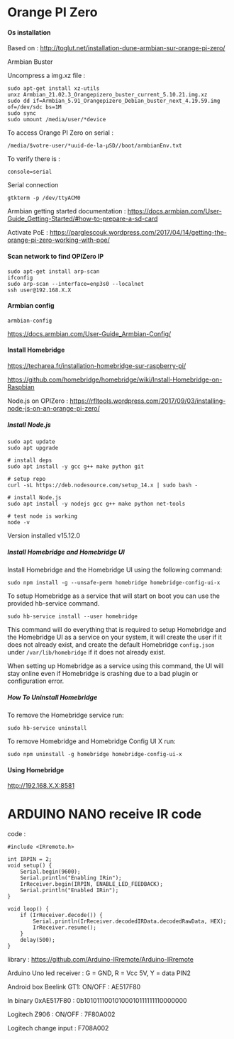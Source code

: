 # Orange PI Zero

#### Os installation 

Based on : http://toglut.net/installation-dune-armbian-sur-orange-pi-zero/

Armbian Buster

Uncompress a img.xz file :

```
sudo apt-get install xz-utils
unxz Armbian_21.02.3_Orangepizero_buster_current_5.10.21.img.xz
sudo dd if=Armbian_5.91_Orangepizero_Debian_buster_next_4.19.59.img of=/dev/sdc bs=1M
sudo sync
sudo umount /media/user/*device
```

To access Orange PI Zero on serial : 

```
/media/$votre-user/*uuid-de-la-µSD//boot/armbianEnv.txt 
```

To verify there is :

```
console=serial
```

Serial connection 

```
gtkterm -p /dev/ttyACM0 
```

Armbian getting started documentation : https://docs.armbian.com/User-Guide_Getting-Started/#how-to-prepare-a-sd-card

Activate PoE : https://parglescouk.wordpress.com/2017/04/14/getting-the-orange-pi-zero-working-with-poe/

#### Scan network to find OPIZero IP

```
sudo apt-get install arp-scan
ifconfig
sudo arp-scan --interface=enp3s0 --localnet
ssh user@192.168.X.X
```

#### Armbian config 

```
armbian-config
```

https://docs.armbian.com/User-Guide_Armbian-Config/

#### Install Homebridge

https://techarea.fr/installation-homebridge-sur-raspberry-pi/

https://github.com/homebridge/homebridge/wiki/Install-Homebridge-on-Raspbian

Node.js on OPIZero : https://rfltools.wordpress.com/2017/09/03/installing-node-js-on-an-orange-pi-zero/

##### Install Node.js

```
sudo apt update
sudo apt upgrade

# install deps
sudo apt install -y gcc g++ make python git

# setup repo
curl -sL https://deb.nodesource.com/setup_14.x | sudo bash -

# install Node.js
sudo apt install -y nodejs gcc g++ make python net-tools

# test node is working
node -v
```

Version installed v15.12.0

##### Install Homebridge and Homebridge UI

Install Homebridge and the Homebridge UI using the following command:

```
sudo npm install -g --unsafe-perm homebridge homebridge-config-ui-x
```

To setup Homebridge as a service that will start on boot you can use the provided hb-service command.

```
sudo hb-service install --user homebridge
```

This command will do everything that is required to setup Homebridge  and the Homebridge UI as a service on your system, it will create the  user if it does not already exist, and create the default Homebridge `config.json` under `/var/lib/homebridge` if it does not already exist.

When setting up Homebridge as a service using this command, the UI  will stay online even if Homebridge is crashing due to a bad plugin or  configuration error.

##### How To Uninstall Homebridge

To remove the Homebridge service run:

```
sudo hb-service uninstall
```

To remove Homebridge and Homebridge Config UI X run:

```
sudo npm uninstall -g homebridge homebridge-config-ui-x
```

#### Using Homebridge

http://192.168.X.X:8581

# ARDUINO NANO receive IR code

code : 

```
#include <IRremote.h>

int IRPIN = 2;
void setup() {
	Serial.begin(9600);
	Serial.println("Enabling IRin");
	IrReceiver.begin(IRPIN, ENABLE_LED_FEEDBACK);
	Serial.println("Enabled IRin");
}

void loop() {
	if (IrReceiver.decode()) {
		Serial.println(IrReceiver.decodedIRData.decodedRawData, HEX);
		IrReceiver.resume();
	}
	delay(500);
}
```

library : https://github.com/Arduino-IRremote/Arduino-IRremote

Arduino Uno led receiver : G = GND, R = Vcc 5V, Y = data PIN2

Android box Beelink GT1: ON/OFF    : AE517F80

In binary 0xAE517F80 : 0b10101110010100010111111110000000

Logitech Z906 : ON/OFF : 7F80A002

Logitech change input    : F708A002